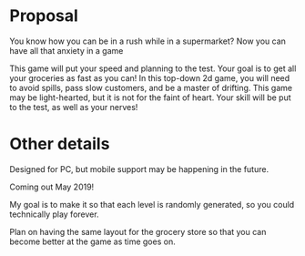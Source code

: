 Proposal
========

You know how you can be in a rush while in a supermarket? Now you can have all that anxiety in a game

This game will put your speed and planning to the test. Your goal is to get all your groceries as fast as you can! In this top-down 2d game, you will need to avoid spills, pass slow customers, and be a master of drifting. This game may be light-hearted, but it is not for the faint of heart. Your skill will be put to the test, as well as your nerves!

Other details
=============

Designed for PC, but mobile support may be happening in the future.

Coming out May 2019!

My goal is to make it so that each level is randomly generated, so you could technically play forever.

Plan on having the same layout for the grocery store so that you can become better at the game as time goes on.